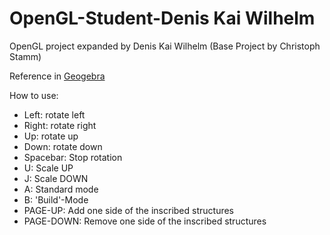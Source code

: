 # OpenGL-Student-Denis Kai Wilhelm

OpenGL project expanded by Denis Kai Wilhelm
(Base Project by Christoph Stamm)

Reference in [Geogebra](https://www.geogebra.org/classic/y2k4gwwj)

How to use:
- Left: rotate left
- Right: rotate right
- Up: rotate up
- Down: rotate down
- Spacebar: Stop rotation
- U: Scale UP
- J: Scale DOWN
- A: Standard mode
- B: 'Build'-Mode
- PAGE-UP: Add one side of the inscribed structures
- PAGE-DOWN: Remove one side of the inscribed structures